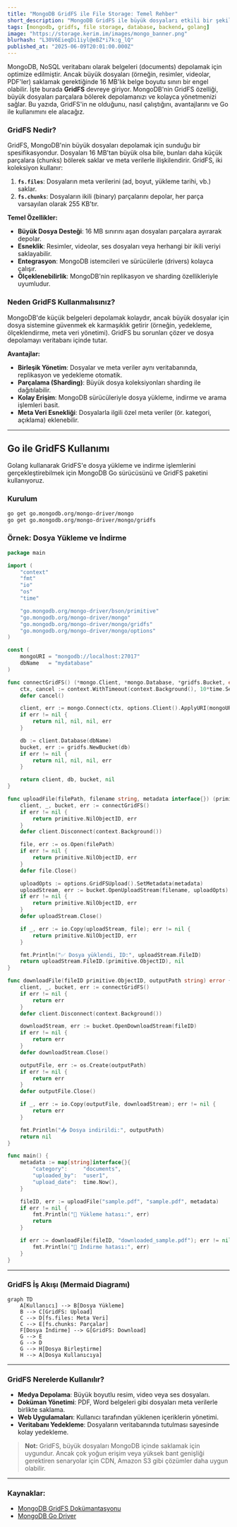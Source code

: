 ```yaml
---
title: "MongoDB GridFS ile File Storage: Temel Rehber"
short_description: "MongoDB GridFS ile büyük dosyaları etkili bir şekilde depolayın ve yönetin."
tags: [mongodb, gridfs, file storage, database, backend, golang]
image: "https://storage.kerim.im/images/mongo_banner.png"
blurhash: "L30V6EieqDi1iyl@eBZ*i7k:g_lQ"
published_at: "2025-06-09T20:01:00.000Z"
---
```


MongoDB, NoSQL veritabanı olarak belgeleri (documents) depolamak için optimize edilmiştir. Ancak büyük dosyaları (örneğin, resimler, videolar, PDF'ler) saklamak gerektiğinde 16 MB'lık belge boyutu sınırı bir engel olabilir. İşte burada **GridFS** devreye giriyor. MongoDB'nin GridFS özelliği, büyük dosyaları parçalara bölerek depolamanızı ve kolayca yönetmenizi sağlar. Bu yazıda, GridFS'in ne olduğunu, nasıl çalıştığını, avantajlarını ve Go ile kullanımını ele alacağız.

### GridFS Nedir?

GridFS, MongoDB'nin büyük dosyaları depolamak için sunduğu bir spesifikasyondur. Dosyaları 16 MB'tan büyük olsa bile, bunları daha küçük parçalara (chunks) bölerek saklar ve meta verilerle ilişkilendirir. GridFS, iki koleksiyon kullanır:

1. **`fs.files`**: Dosyaların meta verilerini (ad, boyut, yükleme tarihi, vb.) saklar.
2. **`fs.chunks`**: Dosyaların ikili (binary) parçalarını depolar, her parça varsayılan olarak 255 KB'tır.

**Temel Özellikler:**

- **Büyük Dosya Desteği**: 16 MB sınırını aşan dosyaları parçalara ayırarak depolar.
- **Esneklik**: Resimler, videolar, ses dosyaları veya herhangi bir ikili veriyi saklayabilir.
- **Entegrasyon**: MongoDB istemcileri ve sürücülerle (drivers) kolayca çalışır.
- **Ölçeklenebilirlik**: MongoDB'nin replikasyon ve sharding özellikleriyle uyumludur.

### Neden GridFS Kullanmalısınız?

MongoDB'de küçük belgeleri depolamak kolaydır, ancak büyük dosyalar için dosya sistemine güvenmek ek karmaşıklık getirir (örneğin, yedekleme, ölçeklendirme, meta veri yönetimi). GridFS bu sorunları çözer ve dosya depolamayı veritabanı içinde tutar.

**Avantajlar:**

- **Birleşik Yönetim**: Dosyalar ve meta veriler aynı veritabanında, replikasyon ve yedekleme otomatik.
- **Parçalama (Sharding)**: Büyük dosya koleksiyonları sharding ile dağıtılabilir.
- **Kolay Erişim**: MongoDB sürücüleriyle dosya yükleme, indirme ve arama işlemleri basit.
- **Meta Veri Esnekliği**: Dosyalarla ilgili özel meta veriler (ör. kategori, açıklama) eklenebilir.

---

## Go ile GridFS Kullanımı

Golang kullanarak GridFS'e dosya yükleme ve indirme işlemlerini gerçekleştirebilmek için MongoDB Go sürücüsünü ve GridFS paketini kullanıyoruz.

### Kurulum

```bash
go get go.mongodb.org/mongo-driver/mongo
go get go.mongodb.org/mongo-driver/mongo/gridfs
```

### Örnek: Dosya Yükleme ve İndirme

```go
package main

import (
	"context"
	"fmt"
	"io"
	"os"
	"time"

	"go.mongodb.org/mongo-driver/bson/primitive"
	"go.mongodb.org/mongo-driver/mongo"
	"go.mongodb.org/mongo-driver/mongo/gridfs"
	"go.mongodb.org/mongo-driver/mongo/options"
)

const (
	mongoURI = "mongodb://localhost:27017"
	dbName   = "mydatabase"
)

func connectGridFS() (*mongo.Client, *mongo.Database, *gridfs.Bucket, error) {
	ctx, cancel := context.WithTimeout(context.Background(), 10*time.Second)
	defer cancel()

	client, err := mongo.Connect(ctx, options.Client().ApplyURI(mongoURI))
	if err != nil {
		return nil, nil, nil, err
	}

	db := client.Database(dbName)
	bucket, err := gridfs.NewBucket(db)
	if err != nil {
		return nil, nil, nil, err
	}

	return client, db, bucket, nil
}

func uploadFile(filePath, filename string, metadata interface{}) (primitive.ObjectID, error) {
	client, _, bucket, err := connectGridFS()
	if err != nil {
		return primitive.NilObjectID, err
	}
	defer client.Disconnect(context.Background())

	file, err := os.Open(filePath)
	if err != nil {
		return primitive.NilObjectID, err
	}
	defer file.Close()

	uploadOpts := options.GridFSUpload().SetMetadata(metadata)
	uploadStream, err := bucket.OpenUploadStream(filename, uploadOpts)
	if err != nil {
		return primitive.NilObjectID, err
	}
	defer uploadStream.Close()

	if _, err := io.Copy(uploadStream, file); err != nil {
		return primitive.NilObjectID, err
	}

	fmt.Println("✅ Dosya yüklendi, ID:", uploadStream.FileID)
	return uploadStream.FileID.(primitive.ObjectID), nil
}

func downloadFile(fileID primitive.ObjectID, outputPath string) error {
	client, _, bucket, err := connectGridFS()
	if err != nil {
		return err
	}
	defer client.Disconnect(context.Background())

	downloadStream, err := bucket.OpenDownloadStream(fileID)
	if err != nil {
		return err
	}
	defer downloadStream.Close()

	outputFile, err := os.Create(outputPath)
	if err != nil {
		return err
	}
	defer outputFile.Close()

	if _, err := io.Copy(outputFile, downloadStream); err != nil {
		return err
	}

	fmt.Println("📥 Dosya indirildi:", outputPath)
	return nil
}

func main() {
	metadata := map[string]interface{}{
		"category":     "documents",
		"uploaded_by":  "user1",
		"upload_date":  time.Now(),
	}

	fileID, err := uploadFile("sample.pdf", "sample.pdf", metadata)
	if err != nil {
		fmt.Println("🚨 Yükleme hatası:", err)
		return
	}

	if err := downloadFile(fileID, "downloaded_sample.pdf"); err != nil {
		fmt.Println("🚨 İndirme hatası:", err)
	}
}
```

---

### GridFS İş Akışı (Mermaid Diagramı)

```mermaid
graph TD
    A[Kullanıcı] --> B[Dosya Yükleme]
    B --> C[GridFS: Upload]
    C --> D[fs.files: Meta Veri]
    C --> E[fs.chunks: Parçalar]
    F[Dosya İndirme] --> G[GridFS: Download]
    G --> E
    G --> D
    G --> H[Dosya Birleştirme]
    H --> A[Dosya Kullanıcıya]
```

---

### GridFS Nerelerde Kullanılır?

- **Medya Depolama**: Büyük boyutlu resim, video veya ses dosyaları.
- **Doküman Yönetimi**: PDF, Word belgeleri gibi dosyaları meta verilerle birlikte saklama.
- **Web Uygulamaları**: Kullanıcı tarafından yüklenen içeriklerin yönetimi.
- **Veritabanı Yedekleme**: Dosyaların veritabanında tutulması sayesinde kolay yedekleme.

> **Not:** GridFS, büyük dosyaları MongoDB içinde saklamak için uygundur. Ancak çok yoğun erişim veya yüksek bant genişliği gerektiren senaryolar için CDN, Amazon S3 gibi çözümler daha uygun olabilir.

---

### Kaynaklar:

- [MongoDB GridFS Dokümantasyonu](https://www.mongodb.com/docs/manual/core/gridfs/)
- [MongoDB Go Driver](https://pkg.go.dev/go.mongodb.org/mongo-driver)

```

```
